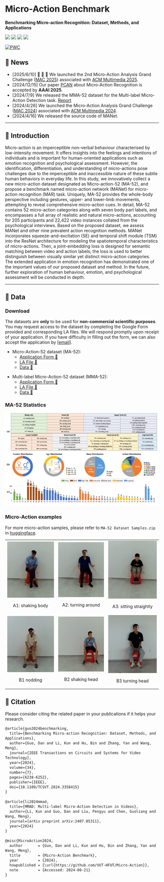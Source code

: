 # Micro-Action Benchmark

**Benchmarking Micro-action Recognition: Dataset, Methods, and Applications**

<p align="left">
<a href="https://arxiv.org/abs/2403.05234" alt="arXiv">
    <img src="https://img.shields.io/badge/arXiv-2403.05234-b31b1b.svg?style=flat" /></a>
<a href="https://ieeexplore.ieee.org/document/10414076" alt="ieee">
    <img src="https://img.shields.io/badge/Published%20in-IEEE%20TCSVT-blue.svg?style=flat" /></a>
<a href="https://github.com/VUT-HFUT/Micro-Action/issues" alt="docs">
    <img src="https://img.shields.io/github/issues-raw/VUT-HFUT/Micro-Action?color=%23FF9600" /></a>
<a href="https://img.shields.io/github/stars/VUT-HFUT/Micro-Action" alt="arXiv">
    <img src="https://img.shields.io/github/stars/VUT-HFUT/Micro-Action" /></a>
</p>

[![PWC](https://img.shields.io/endpoint.svg?url=https://paperswithcode.com/badge/benchmarking-micro-action-recognition-dataset/micro-action-recognition-on-ma-52)](https://paperswithcode.com/sota/micro-action-recognition-on-ma-52?p=benchmarking-micro-action-recognition-dataset)


## 🚀 News
- [2025/6/10] :tada: :tada: :tada: We launched the 2nd Micro-Action Analysis Grand Challenge ([MAC 2025](https://sites.google.com/view/micro-action)) associated with [ACM Multimedia 2025](https://acmmm2025.org/).
- [2024/12/15] Our paper [PCAN](https://github.com/kunli-cs/PCAN) about Micro-Action Recognition is accepted by **AAAI 2025**. 
- [2024/7/9] We released the MMA-52 dataset for the Multi-label Micro-Action Detection task. [Report](https://arxiv.org/abs/2407.05311)
- [2024/4/26] We launched the Micro-Action Analysis Grand Challenge ([MAC 2024](https://sites.google.com/view/micro-action)) associated with [ACM Multimedia 2024](https://2024.acmmm.org/).
- [2024/4/16] We released the source code of MANet. 

---

## 📘 Introduction
Micro-action is an imperceptible non-verbal behaviour characterised by low-intensity movement. It offers insights into the feelings and intentions of individuals and is important for human-oriented applications such as emotion recognition and psychological assessment. However, the identification, differentiation, and understanding of micro-actions pose challenges due to the imperceptible and inaccessible nature of these subtle human behaviors in everyday life. In this study, we innovatively collect a new micro-action dataset designated as Micro-action-52 (MA-52), and propose a benchmark named micro-action network (MANet) for micro-action recognition (MAR) task. Uniquely, MA-52 provides the whole-body perspective including gestures, upper- and lower-limb movements, attempting to reveal comprehensive micro-action cues. In detail, MA-52 contains 52 micro-action categories along with seven body part labels, and encompasses a full array of realistic and natural micro-actions, accounting for 205 participants and 22,422 video instances collated from the psychological interviews. Based on the proposed dataset, we assess MANet and other nine prevalent action recognition methods. MANet incorporates squeeze-and-excitation (SE) and temporal shift module (TSM) into the ResNet architecture for modeling the spatiotemporal characteristics of micro-actions. Then, a joint-embedding loss is designed for semantic matching between video and action labels; the loss is used to better distinguish between visually similar yet distinct micro-action categories. The extended application in emotion recognition has demonstrated one of the important values of our proposed dataset and method. In the future, further exploration of human behaviour, emotion, and psychological assessment will be conducted in depth. 

---

## 📂 Data

### Download

The datasets are **only** to be used for **non-commercial scientific purposes**. You may request access to the dataset by completing the Google Form provided and corresponding LA files. We will respond promptly upon receipt of your application. If you have difficulty in filling out the form, we can also accept the application by [[email](mailto:kunli.hfut@gmail.com?subject=Micro-Action%20Dataset%20Requests&cc=guodan@hfut.edu.cn)]. 

- Micro-Action-52 dataset (MA-52):
	- [Application Form 📝](https://forms.gle/avQQiRWvbxa1nDFQ6)
 	- [LA File 📑](https://drive.google.com/file/d/1vAussMwE9GrL5Vt1MpSQeSmVbUMsgPhw/view?usp=sharing)
  	- [Data 🤗](https://huggingface.co/datasets/kunli-cs/MA-52) 
<!-- - Micro-Action-Pro dataset (MA-52-Pro): [Application Form](https://forms.gle/ALje6GSeh2okHbmx8) -->
- Multi-label Micro-Action-52 dataset (MMA-52):
	- [Application Form 📝](https://forms.gle/k9p7MxzEKT3iV27x6)
 	- [LA File 📑](https://drive.google.com/file/d/1uJ071OdsGKxWa70nOHdjDjnOfWXy7bgU/view?usp=sharing)
   	- [Data 🤗](https://huggingface.co/datasets/kunli-cs/MMA-52) 


### MA-52 Statistics
<p align="center">
<img src="./assets/ma52.png" width="880">
</p>


### Micro-Action examples

For more micro-action samples, please refer to `MA-52 Dataset Samples.zip` in [huggingface](https://huggingface.co/datasets/kunli-cs/MA-52/tree/main). 

<table rules="none" align="center">
	<tr>
		<td>
			<center>
				<img src="./assets/ma52_demo/A1 shaking body/0030_01_0002.gif" width="100%" />
				<p>A1: shaking body</p>
      </center>
		</td>
		<td>
			<center>
				<img src="./assets/ma52_demo/A2 turning around/0078_01_0005.gif" width="100%" />
				<p>A2: turning around</p>
      </center>
		</td>
    <td>
			<center>
				<img src="./assets/ma52_demo/A3 sitting straightly/0020_01_0008.gif" width="100%" />
				<p>A3: sitting straightly</p>
      </center>
		</td>
  </tr>
  <tr>
		<td>
			<center>
				<img src="./assets/ma52_demo/B1 nodding/0019_02_0078.gif" width="100%" />
				<p>B1 nodding</p>
      </center>
		</td>
    <td>
			<center>
				<img src="./assets/ma52_demo/B2 shaking head/0035_02_0007.gif" width="100%" />
				<p>B2 shaking head</p>
			</center>
		</td>
    <td>
			<center>
				<img src="./assets/ma52_demo/B3 turning head/0010_02_0101.gif" width="100%" />
				<p>B3 turning head</p>
			</center>
		</td>
	</tr>
</table>

## 📄 Citation

Please consider citing the related paper in your publications if it helps your research.

```
@article{guo2024benchmarking,
  title={Benchmarking Micro-action Recognition: Dataset, Methods, and Applications},
  author={Guo, Dan and Li, Kun and Hu, Bin and Zhang, Yan and Wang, Meng},
  journal={IEEE Transactions on Circuits and Systems for Video Technology},
  year={2024},
  volume={34},
  number={7},
  pages={6238-6252},
  publisher={IEEE},
  doi={10.1109/TCSVT.2024.3358415}
}

@article{li2024mmad,
  title={MMAD: Multi-label Micro-Action Detection in Videos},
  author={Li, Kun and Guo, Dan and Liu, Pengyu and Chen, Guoliang and Wang, Meng},
  journal={arXiv preprint arXiv:2407.05311},
  year={2024}
}

@misc{MicroAction2024,
  author       = {Guo, Dan and Li, Kun and Hu, Bin and Zhang, Yan and Wang, Meng},
  title        = {Micro-Action Benchmark},
  year         = {2024},
  howpublished = {\url{https://github.com/VUT-HFUT/Micro-Action}},
  note         = {Accessed: 2024-08-21}
}

```
